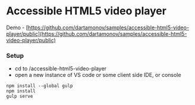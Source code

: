 # Accessible HTML5 video player
Demo - [https://github.com/dartamonov/samples/accessible-html5-video-player/public](https://github.com/dartamonov/samples/accessible-html5-video-player/public)

### Setup
* cd to /accessible-html5-video-player
* open a new instance of VS code or some client side IDE, or console

```
npm install --global gulp
npm install
gulp serve
```

